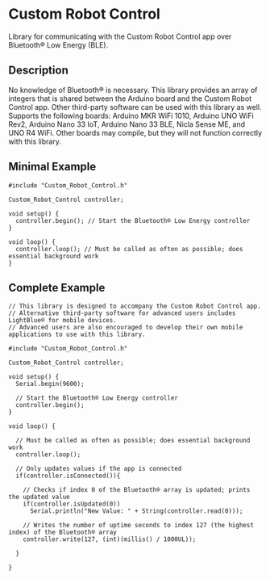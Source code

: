 # Custom Robot Control

Library for communicating with the Custom Robot Control app over Bluetooth® Low Energy (BLE).

## Description

No knowledge of Bluetooth® is necessary. This library provides an array of integers that is shared between the Arduino board and the Custom Robot Control app. Other third-party software can be used with this library as well. Supports the following boards: Arduino MKR WiFi 1010, Arduino UNO WiFi Rev2, Arduino Nano 33 IoT, Arduino Nano 33 BLE, Nicla Sense ME, and UNO R4 WiFi. Other boards may compile, but they will not function correctly with this library. 

## Minimal Example

```
#include "Custom_Robot_Control.h"

Custom_Robot_Control controller;

void setup() {
  controller.begin(); // Start the Bluetooth® Low Energy controller
}

void loop() {
  controller.loop(); // Must be called as often as possible; does essential background work
}
```

## Complete Example

```
// This library is designed to accompany the Custom Robot Control app.
// Alternative third-party software for advanced users includes LightBlue® for mobile devices.
// Advanced users are also encouraged to develop their own mobile applications to use with this library.

#include "Custom_Robot_Control.h"

Custom_Robot_Control controller;

void setup() {
  Serial.begin(9600);
  
  // Start the Bluetooth® Low Energy controller
  controller.begin();
}

void loop() {

  // Must be called as often as possible; does essential background work
  controller.loop();

  // Only updates values if the app is connected
  if(controller.isConnected()){
    
    // Checks if index 0 of the Bluetooth® array is updated; prints the updated value
    if(controller.isUpdated(0))
      Serial.println("New Value: " + String(controller.read(0)));
    
    // Writes the number of uptime seconds to index 127 (the highest index) of the Bluetooth® array
    controller.write(127, (int)(millis() / 1000UL));
  
  }

}
```



